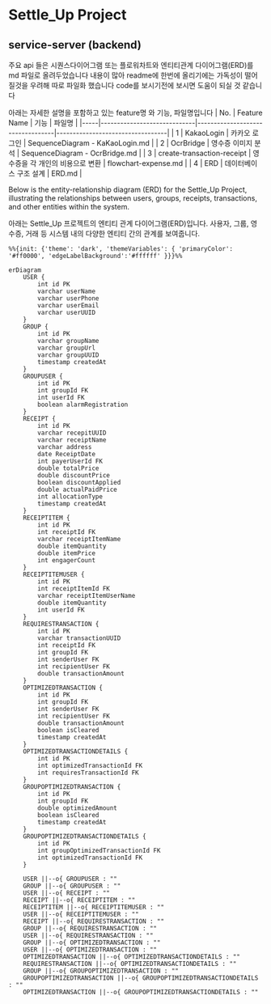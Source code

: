 # Settle_Up Project

## service-server (backend)

주요 api 들은 시퀀스다이어그램 또는 플로워차트와
엔티티관계 다이어그램(ERD)를 md 파일로 올려두었습니다 
내용이 많아 readme에 한번에 올리기에는 가독성이 떨어질것을 우려해 따로 파일화 했습니다
code를 보시기전에 보시면 도움이 되실 것 같습니다

아래는 자세한 설명을 포함하고 있는 feature명 와 기능, 파일명입니다 
| No. | Feature Name                | 기능                             | 파일명                           |
|-----|-----------------------------|----------------------------------|----------------------------------|
| 1   | KakaoLogin                  | 카카오 로그인                     | SequenceDiagram - KaKaoLogin.md  |
| 2   | OcrBridge                   | 영수증 이미지 분석                | SequenceDiagram - OcrBridge.md   |
| 3   | create-transaction-receipt  | 영수증을 각 개인의 비용으로 변환 | flowchart-expense.md             |
| 4   | ERD                         | 데이터베이스 구조 설계           | ERD.md           |





Below is the entity-relationship diagram (ERD) for the Settle_Up Project, illustrating the relationships between users, groups, receipts, transactions, and other entities within the system.

아래는 Settle_Up 프로젝트의 엔티티 관계 다이어그램(ERD)입니다. 사용자, 그룹, 영수증, 거래 등 시스템 내의 다양한 엔티티 간의 관계를 보여줍니다.

```mermaid
%%{init: {'theme': 'dark', 'themeVariables': { 'primaryColor': '#ff0000', 'edgeLabelBackground':'#ffffff' }}}%%

erDiagram
    USER {
        int id PK
        varchar userName
        varchar userPhone
        varchar userEmail
        varchar userUUID
    }
    GROUP {
        int id PK
        varchar groupName
        varchar groupUrl
        varchar groupUUID
        timestamp createdAt
    }
    GROUPUSER {
        int id PK
        int groupId FK
        int userId FK
        boolean alarmRegistration
    }
    RECEIPT {
        int id PK
        varchar recepitUUID
        varchar receiptName
        varchar address
        date ReceiptDate
        int payerUserId FK
        double totalPrice
        double discountPrice
        boolean discountApplied
        double actualPaidPrice
        int allocationType
        timestamp createdAt
    }
    RECEIPTITEM {
        int id PK
        int receiptId FK
        varchar receiptItemName
        double itemQuantity
        double itemPrice
        int engagerCount
    }
    RECEIPTITEMUSER {
        int id PK
        int receiptItemId FK
        varchar receiptItemUserName
        double itemQuantity
        int userId FK
    }
    REQUIRESTRANSACTION {
        int id PK
        varchar transactionUUID
        int receiptId FK
        int groupId FK
        int senderUser FK
        int recipientUser FK
        double transactionAmount
    }
    OPTIMIZEDTRANSACTION {
        int id PK
        int groupId FK
        int senderUser FK
        int recipientUser FK
        double transactionAmount
        boolean isCleared
        timestamp createdAt
    }
    OPTIMIZEDTRANSACTIONDETAILS {
        int id PK
        int optimizedTransactionId FK
        int requiresTransactionId FK
    }
    GROUPOPTIMIZEDTRANSACTION {
        int id PK
        int groupId FK
        double optimizedAmount
        boolean isCleared
        timestamp createdAt
    }
    GROUPOPTIMIZEDTRANSACTIONDETAILS {
        int id PK
        int groupOptimizedTransactionId FK
        int optimizedTransactionId FK
    }

    USER ||--o{ GROUPUSER : ""
    GROUP ||--o{ GROUPUSER : ""
    USER ||--o{ RECEIPT : ""
    RECEIPT ||--o{ RECEIPTITEM : ""
    RECEIPTITEM ||--o{ RECEIPTITEMUSER : ""
    USER ||--o{ RECEIPTITEMUSER : ""
    RECEIPT ||--o{ REQUIRESTRANSACTION : ""
    GROUP ||--o{ REQUIRESTRANSACTION : ""
    USER ||--o{ REQUIRESTRANSACTION : ""
    GROUP ||--o{ OPTIMIZEDTRANSACTION : ""
    USER ||--o{ OPTIMIZEDTRANSACTION : ""
    OPTIMIZEDTRANSACTION ||--o{ OPTIMIZEDTRANSACTIONDETAILS : ""
    REQUIRESTRANSACTION ||--o{ OPTIMIZEDTRANSACTIONDETAILS : ""
    GROUP ||--o{ GROUPOPTIMIZEDTRANSACTION : ""
    GROUPOPTIMIZEDTRANSACTION ||--o{ GROUPOPTIMIZEDTRANSACTIONDETAILS : ""
    OPTIMIZEDTRANSACTION ||--o{ GROUPOPTIMIZEDTRANSACTIONDETAILS : ""

